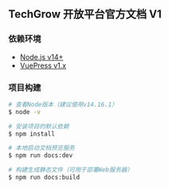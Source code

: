## TechGrow 开放平台官方文档 V1

### 依赖环境

- [Node.js v14+](https://nodejs.org/en/)
- [VuePress v1.x](https://v1.vuepress.vuejs.org/zh/)

### 项目构建

``` sh
# 查看Node版本（建议使用v14.16.1）
$ node -v

# 安装项目的默认依赖
$ npm install

# 本地启动文档预览服务
$ npm run docs:dev

# 构建生成静态文件（可用于部署Web服务器）
$ npm run docs:build
```
